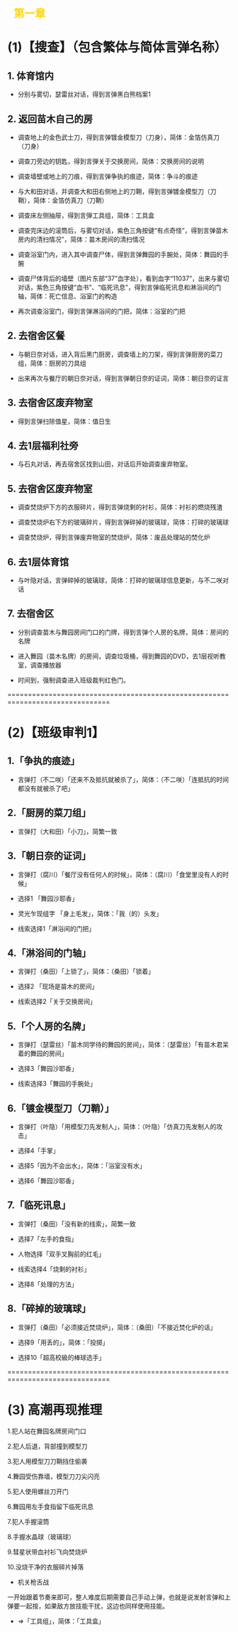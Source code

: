 # <code style="color:Gold"> 第一章 </code>
# (1)【搜查】（包含繁体与简体言弹名称）

## 1. 体育馆内
* 分别与雾切，瑟雷丝对话，得到言弹黑白熊档案1

## 2. 返回苗木自己的房
* 调查地上的金色武士刀，得到言弹镀金模型刀（刀身），简体：金箔仿真刀（刀身）

* 调查刀旁边的钥匙，得到言弾关于交换房间，简体：交换房间的说明

* 调查墙壁或地上的刀痕，得到言弹争执的痕迹，简体：争斗的痕迹

* 与大和田对话，并调查大和田右侧地上的刀鞘，得到言弹镀金模型刀（刀鞘），简体：金箔仿真刀（刀鞘）

* 调查床左侧抽屉，得到言弾工具组，简体：工具盒

* 调查完床边的滚筒后，与雾切对话，紫色三角按键“有点奇怪”，得到言弹苗木房内的清扫情况”，简体：苗木房间的清扫情况

* 调查浴室门内，进入其中调查尸体，得到言弹舞园的手腕处，简体：舞园的手腕

* 调查尸体背后的墙壁（图片东部“37”血字处），看到血字“11037”，出来与雾切对话，紫色三角按键“血书”、“临死讯息”，得到言弹临死讯息和淋浴间的门轴，简体：死亡信息、浴室门的构造

* 再次调查浴室门，得到言弹淋浴间的门把，简体：浴室的门把

## 2. 去宿舍区餐
* 与朝日奈对话，进入背后黑门厨房，调查墙上的刀架，得到言弹厨房的菜刀组，简体：厨房的刀具组

* 出来再次与餐厅的朝日奈对话，得到言弹朝日奈的证词，简体：朝日奈的证言

## 3. 去宿舍区废弃物室
* 得到言弹扫除值星，简体：值日生

## 4. 去1层福利社旁
* 与石丸对话，再去宿舍区找到山田，对话后开始调查废弃物室。

## 5. 去宿舍区废弃物室
* 调查焚烧炉下方的衣服碎片，得到言弹烧剩的衬衫，简体：衬衫的燃烧残渣

* 调查焚烧炉右下方的玻璃碎片，得到言弹碎掉的玻璃球，简体：打碎的玻璃球

* 调查焚烧炉，得到言弹废弃物室的焚烧炉，简体：废品处理站的焚化炉

## 6. 去1层体育馆
* 与叶隐对话，言弹碎掉的玻璃球，简体：打碎的玻璃球信息更新，与不二咲对话

## 7. 去宿舍区
* 分别调查苗木与舞园房间门口的门牌，得到言弹个人房的名牌，简体：房间的名牌

* 进入舞园（苗木名牌）的房间，调查垃圾桶，得到舞园的DVD，去1层视听教室，调查播放器

* 时间到，强制调查进入班级裁判红色门。




===============================================================================
# (2)【班级审判1】


## 1.「争执的痕迹」
* 言弹打（不二咲）「还来不及抵抗就被杀了」，简体：（不二咲）「连抵抗的时间都没有就被杀了吧」



## 2.「厨房的菜刀组」
* 言弹打（大和田）「小刀」，简繁一致



## 3.「朝日奈的证词」
* 言弹打（腐川）「餐厅没有任何人的时候」，简体：（腐川）「食堂里没有人的时候」

* 选择1 「舞园沙耶香」

* 灵光乍现组字 「身上毛发」，简体：「我（的）头发」

* 线索选择1「淋浴间的门把」


## 4.「淋浴间的门轴」
* 言弹打（桑田）「上锁了」，简体：（桑田）「锁着」

* 选择2 「现场是苗木的房间」

* 线索选择2「关于交换房间」


## 5.「个人房的名牌」
* 言弹打（瑟雷丝）「苗木同学待的舞园的房间」，简体：（瑟雷丝）「有苗木君呆着的舞园的房间」

* 选择3「舞园沙耶香」

* 线索选择3「舞园的手腕处」


## 6.「镀金模型刀（刀鞘）」
* 言弹打（叶隐）「用模型刀先发制人」，简体：（叶隐）「仿真刀先发制人的攻击」

* 选择4「手掌」

* 选择5「因为不会出水」，简体：「浴室没有水」

* 选择6「舞园沙耶香」


## 7.「临死讯息」
* 言弹打（桑田）「没有新的线索」，简繁一致

* 选择7「左手的食指」

* 人物选择「双手叉胸前的红毛」

* 线索选择4「烧剩的衬衫」

* 选择8「处理的方法」


## 8.「碎掉的玻璃球」
* 言弹打（桑田）「必须接近焚烧炉」，简体：（桑田）「不接近焚化炉的话」

* 选择9「用丢的」，简体：「投掷」

* 选择10「超高校級的棒球选手」

 
===============================================================================
# (3) 高潮再现推理

1.犯人站在舞园名牌房间门口

2.犯人后退，背部撞到模型刀

3.犯人用模型刀刀鞘挡住偷袭

4.舞园受伤靠墙，模型刀刀尖闪亮

5.犯人使用螺丝刀开门

6.舞园用左手食指留下临死讯息

7.犯人手握滚筒

8.手握水晶球（玻璃球）

9.彗星状带血衬衫飞向焚烧炉

10.没烧干净的衣服碎片掉落



* 机关枪舌战

一开始跟着节奏来即可，整人难度后期需要自己手动上弹，也就是说发射言弹和上弹要一起按，如果敌方放技能干扰，这边也同样使用技能。

* =>「工具组」，简体：「工具盒」


